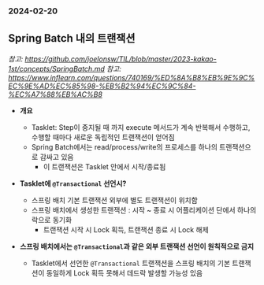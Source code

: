### 2024-02-20

## Spring Batch 내의 트랜잭션
*참고: https://github.com/joelonsw/TIL/blob/master/2023-kakao-1st/concepts/SpringBatch.md*
*참고: https://www.inflearn.com/questions/740169/%ED%8A%B8%EB%9E%9C%EC%9E%AD%EC%85%98-%EB%B2%94%EC%9C%84-%EC%A7%88%EB%AC%B8*
- **개요**
    - Tasklet: Step이 중지될 때 까지 execute 메서드가 계속 반복해서 수행하고, 수행할 때마다 새로운 독립적인 트랜잭션이 얻어짐
    - Spring Batch에서는 read/process/write의 프로세스를 하나의 트랜잭션으로 감싸고 있음
        - 이 트랜잭션은 Tasklet 안에서 시작/종료됨

- **Tasklet에 `@Transactional` 선언시?**
    - 스프링 배치 기본 트랜잭션 외부에 별도 트랜잭션이 위치함
    - 스프링 배치에서 생성한 트랜잭션 : 시작 ~ 종료 시 어플리케이션 단에서 하나의 락으로 동기화
        - 트랜잭션 시작 시 Lock 획득, 트랜잭션 종료 시 Lock 해제

- **스프링 배치에서는 `@Transactional`과 같은 외부 트랜잭션 선언이 원칙적으로 금지**
    - Tasklet에서 선언한 `@Transactional` 트랜잭션을 스프링 배치의 기본 트랜잭션이 동일하게 Lock 획득 못해서 데드락 발생할 가능성 있음
